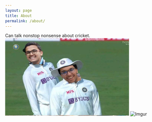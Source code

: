 ```yaml
---
layout: page
title: About
permalink: /about/
---
```


Can talk nonstop nonsense about cricket.
<br>
<img width="400" height="250" src="/assests/images/samandabhi.jpeg" />
![Imgur](https://i.imgur.com/nZmX6Y3.jpg)
<br>
